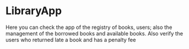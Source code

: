 # LibraryApp

<p>Here you can check the app of the registry of books, users; also the management of the borrowed books and available books. Also verify the users who returned late a book and has a penalty fee </p>

